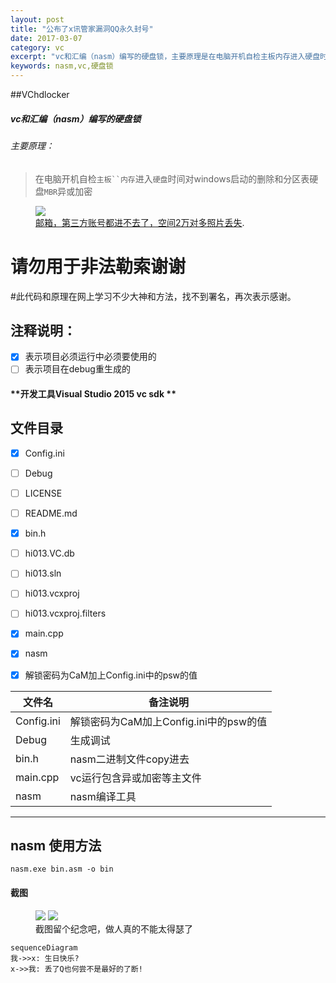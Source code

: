 ```yaml
---
layout: post
title: "公布了x讯管家漏洞QQ永久封号"
date: 2017-03-07
category: vc
excerpt: "vc和汇编（nasm）编写的硬盘锁，主要原理是在电脑开机自检主板内存进入硬盘时间对windows启动的删除和分区表硬盘MBR异或加密，请勿用于非法勒索谢谢， 可以绕过国内的腾讯管家 360 杀毒软件等"
keywords: nasm,vc,硬盘锁
---
```


##VChdlocker
##### vc和汇编（nasm）编写的硬盘锁
###### 主要原理：
>在电脑开机自检`主板``内存`进入`硬盘`时间对windows启动的删除和分区表硬盘`MBR`异或加密

<figure>
	<a href="http://farm9.staticflickr.com/8426/7758832526_cc8f681e48_b.jpg"><img src="http://farm9.staticflickr.com/8426/7758832526_cc8f681e48_c.jpg"></a>
	<figcaption><a href="http://www.flickr.com/photos/80901381@N04/7758832526/" title="Morning Fog Emerging From Trees by A Guy Taking Pictures, on Flickr">邮箱，第三方账号都进不去了，空间2万对多照片丢失</a>.</figcaption>
</figure>

# 请勿用于非法勒索谢谢
#此代码和原理在网上学习不少大神和方法，找不到署名，再次表示感谢。

注释说明：
---
- [x] 表示项目必须运行中必须要使用的   
- [ ] 表示项目在debug重生成的

#### **开发工具Visual Studio 2015 vc sdk **

文件目录
----
- [x] Config.ini
- [ ] Debug
- [ ] LICENSE
- [ ] README.md
- [x] bin.h
- [ ] hi013.VC.db
- [ ] hi013.sln
- [ ] hi013.vcxproj
- [ ] hi013.vcxproj.filters
- [x] main.cpp
- [x] nasm
- [x] 解锁密码为CaM加上Config.ini中的psw的值


文件名  | 备注说明 
---|---
Config.ini | 解锁密码为CaM加上Config.ini中的psw的值
Debug | 生成调试
bin.h | nasm二进制文件copy进去
main.cpp | vc运行包含异或加密等主文件
nasm | nasm编译工具

------
nasm 使用方法
----


```
nasm.exe bin.asm -o bin
```
#### 截图

<figure class="half">
    <a href="/upload-img/WX20170309-083646@2x.png"><img src="/upload-img/qq.jpeg"></a>
    <a href=""><img src="/upload-img/VChdlocker.png"></a>
    <figcaption>截图留个纪念吧，做人真的不能太得瑟了</figcaption>
</figure>


```
sequenceDiagram
我->>x: 生日快乐?
x->>我: 丢了Q也何尝不是最好的了断!
```
